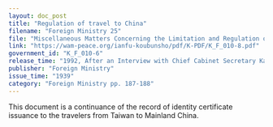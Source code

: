 ```yaml
---
layout: doc_post
title: "Regulation of travel to China"
filename: "Foreign Ministry 25"
file: "Miscellaneous Matters Concerning the Limitation and Regulation of Japanese Citizens Traveling to China at the Time of the Sino-Japanese Incident; Report of the Ministry of Colonial Affairs on the Regulation of Japanese Citizens Traveling to China (Vol. 1)"
link: "https://wam-peace.org/ianfu-koubunsho/pdf/K-PDF/K_F_010-8.pdf"
government_id: "K_F_010-6"
release_time: "1992, After an Interview with Chief Cabinet Secretary Katō Kōichi and Kōno Yōhei"
publisher: "Foreign Ministry"
issue_time: "1939"
category: "Foreign Ministry pp. 187-188"
---
```

This document is a continuance of the record of identity certificate issuance to the travelers from Taiwan to Mainland China.
